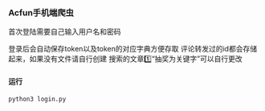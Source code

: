 ### Acfun手机端爬虫

首次登陆需要自己输入用户名和密码

登录后会自动保存token以及token的对应字典方便存取
评论转发过的id都会存储起来，如果没有文件请自行创建
搜索的文章1️⃣“抽奖为关键字”可以自行更改

#### 运行
    python3 login.py
    